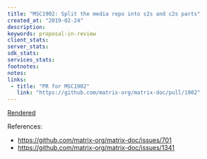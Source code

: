 ```yaml
---
title: "MSC1902: Split the media repo into s2s and c2s parts"
created_at: "2019-02-24"
description:
keywords: proposal-in-review
client_stats:
server_stats:
sdk_stats:
services_stats:
footnotes:
notes:
links:
 - title: "PR for MSC1902"
   link: "https://github.com/matrix-org/matrix-doc/pull/1902"
---
```

[Rendered](https://github.com/matrix-org/matrix-doc/blob/travis/msc/rudimentary-media-auth/proposals/1902-split-media-c2s-s2s.md)

References:
* https://github.com/matrix-org/matrix-doc/issues/701
* https://github.com/matrix-org/matrix-doc/issues/1341
